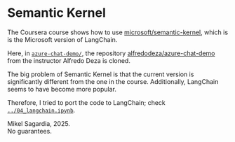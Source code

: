 # Semantic Kernel

The Coursera course shows how to use [microsoft/semantic-kernel](https://github.com/microsoft/semantic-kernel), which is is the Microsoft version of LangChain.

Here, in [`azure-chat-demo/`](./azure-chat-demo/), the repository [alfredodeza/azure-chat-demo](https://github.com/alfredodeza/azure-chat-demo) from the instructor Alfredo Deza is cloned.

The big problem of Semantic Kernel is that the current version is significantly different from the one in the course. Additionally, LangChain seems to have become more popular.

Therefore, I tried to port the code to LangChain; check [`../04_langchain.ipynb`](../04_langchain.ipynb).

Mikel Sagardia, 2025.  
No guarantees.
